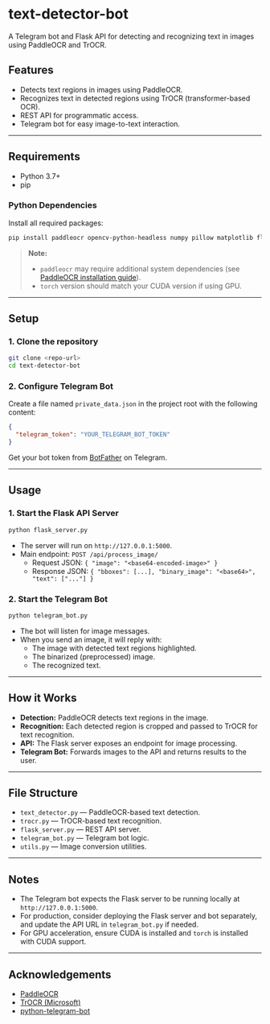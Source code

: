 # text-detector-bot

A Telegram bot and Flask API for detecting and recognizing text in images using PaddleOCR and TrOCR.

## Features

- Detects text regions in images using PaddleOCR.
- Recognizes text in detected regions using TrOCR (transformer-based OCR).
- REST API for programmatic access.
- Telegram bot for easy image-to-text interaction.

---

## Requirements

- Python 3.7+
- pip

### Python Dependencies

Install all required packages:

```bash
pip install paddleocr opencv-python-headless numpy pillow matplotlib flask python-telegram-bot transformers torch
```

> **Note:**  
> - `paddleocr` may require additional system dependencies (see [PaddleOCR installation guide](https://github.com/PaddlePaddle/PaddleOCR/blob/release/2.6/doc/doc_en/installation_en.md)).
> - `torch` version should match your CUDA version if using GPU.

---

## Setup

### 1. Clone the repository

```bash
git clone <repo-url>
cd text-detector-bot
```

### 2. Configure Telegram Bot

Create a file named `private_data.json` in the project root with the following content:

```json
{
  "telegram_token": "YOUR_TELEGRAM_BOT_TOKEN"
}
```

Get your bot token from [BotFather](https://core.telegram.org/bots#botfather) on Telegram.

---

## Usage

### 1. Start the Flask API Server

```bash
python flask_server.py
```

- The server will run on `http://127.0.0.1:5000`.
- Main endpoint: `POST /api/process_image/`
    - Request JSON: `{ "image": "<base64-encoded-image>" }`
    - Response JSON: `{ "bboxes": [...], "binary_image": "<base64>", "text": ["..."] }`

### 2. Start the Telegram Bot

```bash
python telegram_bot.py
```

- The bot will listen for image messages.
- When you send an image, it will reply with:
    - The image with detected text regions highlighted.
    - The binarized (preprocessed) image.
    - The recognized text.

---

## How it Works

- **Detection:** PaddleOCR detects text regions in the image.
- **Recognition:** Each detected region is cropped and passed to TrOCR for text recognition.
- **API:** The Flask server exposes an endpoint for image processing.
- **Telegram Bot:** Forwards images to the API and returns results to the user.

---

## File Structure

- `text_detector.py` — PaddleOCR-based text detection.
- `trocr.py` — TrOCR-based text recognition.
- `flask_server.py` — REST API server.
- `telegram_bot.py` — Telegram bot logic.
- `utils.py` — Image conversion utilities.

---

## Notes

- The Telegram bot expects the Flask server to be running locally at `http://127.0.0.1:5000`.
- For production, consider deploying the Flask server and bot separately, and update the API URL in `telegram_bot.py` if needed.
- For GPU acceleration, ensure CUDA is installed and `torch` is installed with CUDA support.

---

## Acknowledgements

- [PaddleOCR](https://github.com/PaddlePaddle/PaddleOCR)
- [TrOCR (Microsoft)](https://huggingface.co/microsoft/trocr-base-handwritten)
- [python-telegram-bot](https://github.com/python-telegram-bot/python-telegram-bot)
